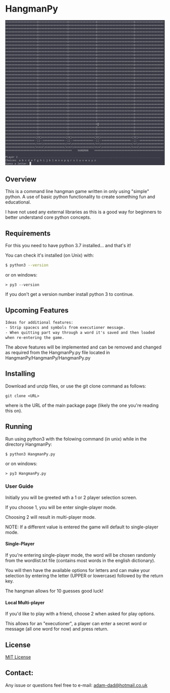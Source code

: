 # HangmanPy
![hangman.png](https://github.com/adamdadd/HangmanPy/blob/master/img/hangman.png)

## Overview
This is a command line hangman game written in only using "simple" python. 
A use of basic python functionality to create something fun and educational. 

I have not used any external libraries as this is a good way for beginners to better understand core python concepts.

## Requirements
For this you need  to have python 3.7 installed... and that's it!

You can check it's installed (on Unix) with:
```bash
$ python3 --version
```
or on windows:
```dos
> py3 --version
```
If you don't get a version number install python 3 to continue.

## Upcoming Features
    Ideas for additional features:
    - Strip spacecs and symbols from executioner message.
    - When quitting part way through a word it's saved and then loaded when re-entering the game.
    
The above features will be implemented and can be removed and changed as required from the HangmanPy.py file located in HangmanPy/HangmanPy/HangmanPy.py

## Installing
Download and unzip files, 
or use the git clone command as follows:
```
git clone <URL>
```
where <URL> is the  URL of the main package page (likely the one you're reading this on).
  
## Running
Run using python3 with the folowing command (in unix) while in the directory HangmanPy:

```bash
$ python3 HangmanPy.py
```
or on windows:
```dos
> py3 HangmanPy.py
```

### User Guide
Initially you will be greeted wth a 1 or 2 player selection screen.

If you choose 1, you will be enter single-player mode.

Choosing 2 will result in multi-player mode.

NOTE: If a different value is entered the game will default to
single-player mode.

#### Single-Player
If you're entering single-player mode, the word will be chosen randomly from the wordlist.txt file (contains most words in the english 
dictionary).

You will then have the available options for letters and can make your selection by entering the letter (UPPER or lowercase)
followed by the return key.

The hangman allows for 10 guesses good luck!

#### Local Multi-player
If you'd like to play with a friend, choose 2 when asked for play options. 
 
This allows for an "executioner", a player can enter a secret word or message (all one word for now) and press return.

## License
[MIT License](/LICENSE)

## Contact:
Any issue or questions feel free to e-mail: adam-dad@hotmail.co.uk
